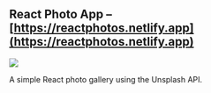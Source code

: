 ## React Photo App – [https://reactphotos.netlify.app](https://reactphotos.netlify.app)

![](website-preview.png)

A simple React photo gallery using the Unsplash API.

